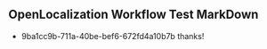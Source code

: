 ## OpenLocalization Workflow Test MarkDown
* 9ba1cc9b-711a-40be-bef6-672fd4a10b7b thanks!

<!--HONumber=Aug16_HO4-->


